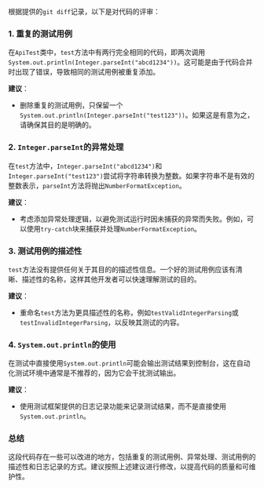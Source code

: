 根据提供的`git diff`记录，以下是对代码的评审：

### 1. 重复的测试用例
在`ApiTest`类中，`test`方法中有两行完全相同的代码，即两次调用`System.out.println(Integer.parseInt("abcd1234"))`。这可能是由于代码合并时出现了错误，导致相同的测试用例被重复添加。

**建议**：
- 删除重复的测试用例，只保留一个`System.out.println(Integer.parseInt("test123"))`。如果这是有意为之，请确保其目的是明确的。

### 2. `Integer.parseInt`的异常处理
在`test`方法中，`Integer.parseInt("abcd1234")`和`Integer.parseInt("test123")`尝试将字符串转换为整数。如果字符串不是有效的整数表示，`parseInt`方法将抛出`NumberFormatException`。

**建议**：
- 考虑添加异常处理逻辑，以避免测试运行时因未捕获的异常而失败。例如，可以使用`try-catch`块来捕获并处理`NumberFormatException`。

### 3. 测试用例的描述性
`test`方法没有提供任何关于其目的的描述性信息。一个好的测试用例应该有清晰、描述性的名称，这样其他开发者可以快速理解测试的目的。

**建议**：
- 重命名`test`方法为更具描述性的名称，例如`testValidIntegerParsing`或`testInvalidIntegerParsing`，以反映其测试的内容。

### 4. `System.out.println`的使用
在测试中直接使用`System.out.println`可能会输出测试结果到控制台，这在自动化测试环境中通常是不推荐的，因为它会干扰测试输出。

**建议**：
- 使用测试框架提供的日志记录功能来记录测试结果，而不是直接使用`System.out.println`。

### 总结
这段代码存在一些可以改进的地方，包括重复的测试用例、异常处理、测试用例的描述性和日志记录的方式。建议按照上述建议进行修改，以提高代码的质量和可维护性。